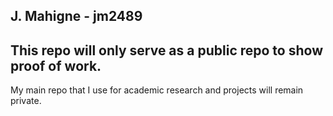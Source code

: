 ## J. Mahigne - jm2489
## This repo will only serve as a public repo to show proof of work.

My main repo that I use for academic research and projects will remain private.
